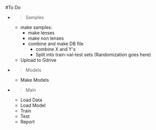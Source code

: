 #To Do

* > Samples
    - make samples:
        - make lenses
        - make non lenses
        - combine and make DB file
            - combine X and Y's
            - Split into train-val-test sets (Randomization goes here)
    - Upload to Gdrive
* > Models
    - Make Models
* > Main
    - Load Data
    - Load Model
    - Train
    - Test
    - Report